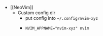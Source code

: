 - [[NeoVim]]
	- Custom config dir
		- put config into `~/.config/nvim-xyz`
		- ```
		  NVIM_APPNAME="nvim-xyz" nvim
		  ```